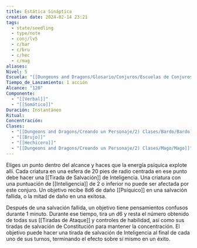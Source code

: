 ```yaml
---
title: Estática Sináptica
creation date: 2024-02-14 23:21
tags:
  - state/seedling
  - type/note
  - conj/lv5
  - c/bar
  - c/bru
  - c/hec
  - c/mag
aliases: 
Nivel: 5
Escuela: "[[Dungeons and Dragons/Glosario/Conjuros/Escuelas de Conjuros/Encantamiento]]"
Tiempo_de_Lanzamiento: 1 acción
Alcance: "120"
Componente:
  - "[[Verbal]]"
  - "[[Somático]]"
Duración: Instantáneo
Ritual: 
Concentración: 
Clases:
  - "[[Dungeons and Dragons/Creando un Personaje/2) Clases/Bardo/Bardo]]"
  - "[[Brujo]]"
  - "[[Hechicero]]"
  - "[[Dungeons and Dragons/Creando un Personaje/2) Clases/Mago/Mago]]"
---
```

Eliges un punto dentro del alcance y haces que la energía psíquica explote allí. Cada criatura en una esfera de 20 pies de radio centrada en ese punto debe hacer una [[Tirada de Salvación]] de Inteligencia. Una criatura con una puntuación de [[Inteligencia]] de 2 o inferior no puede ser afectada por este conjuro. Un objetivo recibe 8d6 de daño [[Psíquico]] en una salvación fallida, o la mitad de daño en una exitosa.

Después de una salvación fallida, un objetivo tiene pensamientos confusos durante 1 minuto. Durante ese tiempo, tira un d6 y resta el número obtenido de todas sus [[Tiradas de Ataque]] y controles de habilidad, así como sus tiradas de salvación de Constitución para mantener la concentración. El objetivo puede hacer una tirada de salvación de Inteligencia al final de cada uno de sus turnos, terminando el efecto sobre sí mismo en un éxito.